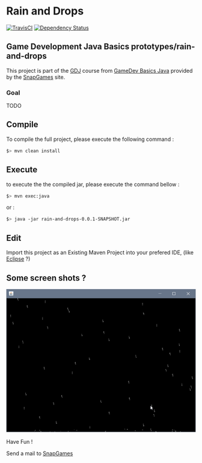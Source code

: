 # Rain and Drops

[![TravisCI](https://travis-ci.org/SnapGames/rain-and-drops.svg?branch=develop)](https://travis-ci.org/SnapGames/rain-and-drops "open the TravisCI compilation trend") [![Dependency Status](https://www.versioneye.com/user/projects/5a21685f0fb24f0ab8e9e591/badge.svg?style=flat-square)](https://www.versioneye.com/user/projects/5a21685f0fb24f0ab8e9e591 "Open on VersionEye")

## Game Development Java Basics prototypes/rain-and-drops

This project is part of the [GDJ](https://classroom.google.com/c/NzI2ODQ3NjU2MFpa/t/NzI2Nzg0MjgxNFpa) course from [GameDev Basics
Java](https://classroom.google.com/c/NzI2ODQ3NjU2MFpa "Open the official on-line course") 
provided by the [SnapGames](http://snapgames.fr) site. 

### Goal

TODO

## Compile

To compile the full project, please execute the following command :

```bash
$> mvn clean install
```

## Execute

to execute the the compiled jar, please execute the command bellow :

```bash
$> mvn exec:java
```

or :

```bash
$> java -jar rain-and-drops-0.0.1-SNAPSHOT.jar
```

## Edit

Import this project as an Existing Maven Project into your prefered IDE, 
(like [Eclipse](http://www.eclipse.org/downloads "open the eclipse official web download page") ?)


## Some screen shots ?

![The Rain and Drops screenshot](src\main\resources\res\images\rain-and-drops-screenshot.png "The Rain and Drops screenshot")
 
Have Fun !

Send a mail to [SnapGames](mailto:contact@snapgames.fr?subject=rain-and-drops "send a mail to your tutor")
